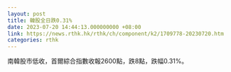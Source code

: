 ```yaml
---
layout: post
title: 韓股全日跌0.31%
date: 2023-07-20 14:44:13.000000000 +08:00
link: https://news.rthk.hk/rthk/ch/component/k2/1709778-20230720.htm
categories: rthk
---
```


南韓股市低收，首爾綜合指數收報2600點，跌8點，跌幅0.31%。
